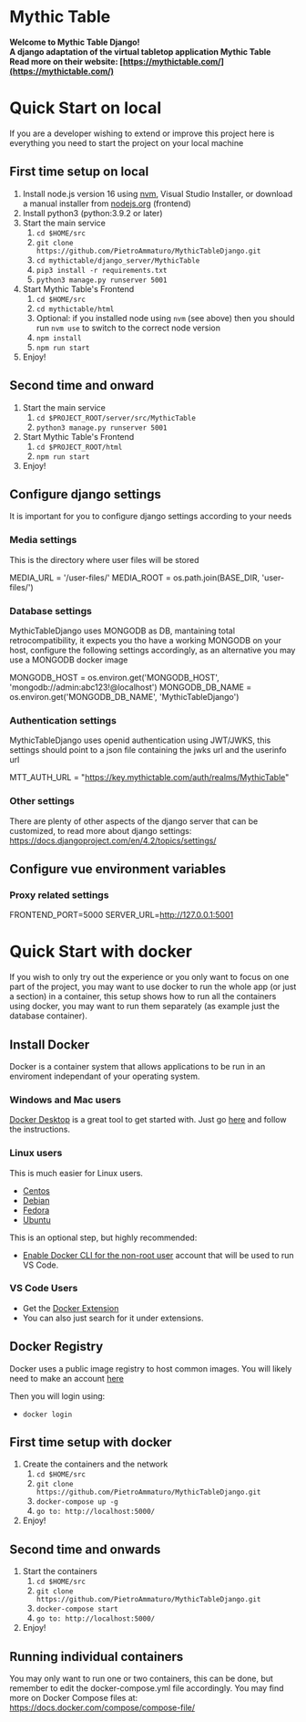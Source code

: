 
# Mythic Table

**Welcome to Mythic Table Django!<br/>A django adaptation of the virtual tabletop application Mythic Table<br/>Read more on their website: [https://mythictable.com/](https://mythictable.com/)**

# Quick Start on local

If you are a developer wishing to extend or improve this project here is everything you need to start the project on your local machine

## First time setup on local

1. Install node.js version 16 using [nvm](https://github.com/nvm-sh/nvm), Visual Studio Installer, or download a manual installer from [nodejs.org](https://nodejs.org/en/download/) (frontend)
2. Install python3 (python:3.9.2 or later)
3. Start the main service
   1. `cd $HOME/src`
   2. `git clone https://github.com/PietroAmmaturo/MythicTableDjango.git`
   3. `cd mythictable/django_server/MythicTable`
   4. `pip3 install -r requirements.txt`
   5. `python3 manage.py runserver 5001`
4. Start Mythic Table's Frontend
   1. `cd $HOME/src`
   2. `cd mythictable/html`
   3. Optional: if you installed node using `nvm` (see above) then you should run `nvm use` to switch to the correct node version
   4. `npm install`
   5. `npm run start`
5. Enjoy!

## Second time and onward

1. Start the main service
   1. `cd $PROJECT_ROOT/server/src/MythicTable`
   2. `python3 manage.py runserver 5001`
2. Start Mythic Table's Frontend
   1. `cd $PROJECT_ROOT/html`
   3. `npm run start`
3. Enjoy!

## Configure django settings

It is important for you to configure django settings according to your needs

### Media settings

This is the directory where user files will be stored

MEDIA_URL = '/user-files/' 
MEDIA_ROOT = os.path.join(BASE_DIR, 'user-files/') 

### Database settings

MythicTableDjango uses MONGODB as DB, mantaining total retrocompatibility,
it expects you tho have a working MONGODB on your host, configure the following settings accordingly,
as an alternative you may use a MONGODB docker image

MONGODB_HOST = os.environ.get('MONGODB_HOST', 'mongodb://admin:abc123!@localhost')
MONGODB_DB_NAME = os.environ.get('MONGODB_DB_NAME', 'MythicTableDjango')

### Authentication settings

MythicTableDjango uses openid authentication using JWT/JWKS, this settings should
point to a json file containing the jwks url and the userinfo url

MTT_AUTH_URL = "https://key.mythictable.com/auth/realms/MythicTable"

### Other settings

There are plenty of other aspects of the django server that can be customized, to read more about
django settings: https://docs.djangoproject.com/en/4.2/topics/settings/

## Configure vue environment variables

### Proxy related settings

FRONTEND_PORT=5000
SERVER_URL=http://127.0.0.1:5001

# Quick Start with docker

If you wish to only try out the experience or you only want to focus on one part
of the project, you may want to use docker to run the whole app (or just a section)
in a container, this setup shows how to run all the containers using docker, you
may want to run them separately (as example just the database container).

## Install Docker

Docker is a container system that allows applications to be run in an enviroment
independant of your operating system.

### Windows and Mac users

[Docker Desktop](https://www.docker.com/products/docker-desktop) is a great tool
to get started with. Just go [here](https://www.docker.com/products/docker-desktop)
and follow the instructions.

### Linux users

This is much easier for Linux users.

- [Centos](https://docs.docker.com/install/linux/docker-ce/centos/)
- [Debian](https://docs.docker.com/install/linux/docker-ce/debian/)
- [Fedora](https://docs.docker.com/install/linux/docker-ce/fedora/)
- [Ubuntu](https://docs.docker.com/install/linux/docker-ce/ubuntu/)

This is an optional step, but highly recommended:

- [Enable Docker CLI for the non-root user](https://docs.docker.com/install/linux/linux-postinstall/#manage-docker-as-a-non-root-user)
  account that will be used to run VS Code.

### VS Code Users

- Get the [Docker Extension](https://github.com/microsoft/vscode-docker)
- You can also just search for it under extensions.

## Docker Registry

Docker uses a public image registry to host common images. You will likely need to make an account [here](https://hub.docker.com/)

Then you will login using:

- `docker login`

## First time setup with docker

1. Create the containers and the network
   1. `cd $HOME/src`
   2. `git clone https://github.com/PietroAmmaturo/MythicTableDjango.git`
   3. `docker-compose up -g`
   4. `go to: http://localhost:5000/`
2. Enjoy!

## Second time and onwards

1. Start the containers
   1. `cd $HOME/src`
   2. `git clone https://github.com/PietroAmmaturo/MythicTableDjango.git`
   3. `docker-compose start`
   4. `go to: http://localhost:5000/`
2. Enjoy!

## Running individual containers

You may only want to run one or two containers, this can be done, but remember
to edit the docker-compose.yml file accordingly.
You may find more on Docker Compose files at: https://docs.docker.com/compose/compose-file/
